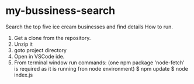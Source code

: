 # my-bussiness-search
Search the top five ice cream businesses and find details
How to run.

1. Get a clone from the repository.
2. Unzip it
3. goto project directory 
4. Open in VSCode ide.
5. From terminal window run commands: (one npm package 'node-fetch' is required as it is running fron node environment)
$ npm update
$ node index.js
